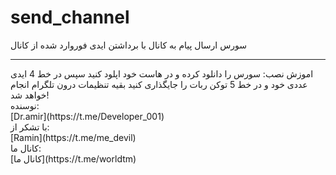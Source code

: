 # send_channel
سورس ارسال پیام به کانال با برداشتن ایدی فوروارد شده از کانال
<br>
<hr>
اموزش نصب:
سورس را دانلود کرده و در هاست خود اپلود کنید
سپس در خط 4 ایدی عددی خود و در خط 5 توکن ربات را جایگذاری کنید
بقیه تنظیمات درون تلگرام انجام خواهد شد!
<br>
نوسنده:
<br>
[Dr.amir](https://t.me/Developer_001)
<br>
با تشکر از:
<br>
[Ramin](https://t.me/me_devil)
<br>
کانال ما:
<br>
[کانال ما](https://t.me/worldtm)
